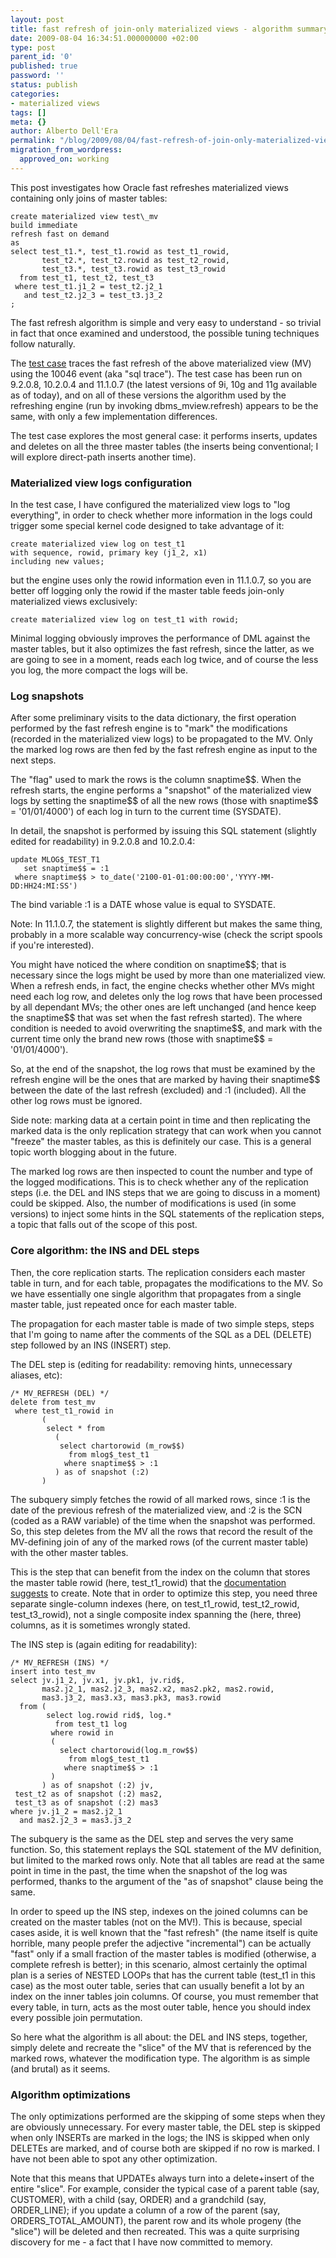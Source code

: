```yaml
---
layout: post
title: fast refresh of join-only materialized views - algorithm summary
date: 2009-08-04 16:34:51.000000000 +02:00
type: post
parent_id: '0'
published: true
password: ''
status: publish
categories:
- materialized views
tags: []
meta: {}
author: Alberto Dell'Era
permalink: "/blog/2009/08/04/fast-refresh-of-join-only-materialized-views-algorithm-summary/"
migration_from_wordpress:
  approved_on: working
---
```

This post investigates how Oracle fast refreshes materialized views containing only joins of master tables:  
```plsql 
create materialized view test\_mv  
build immediate  
refresh fast on demand  
as  
select test_t1.*, test_t1.rowid as test_t1_rowid,  
       test_t2.*, test_t2.rowid as test_t2_rowid,  
       test_t3.*, test_t3.rowid as test_t3_rowid  
  from test_t1, test_t2, test_t3  
 where test_t1.j1_2 = test_t2.j2_1  
   and test_t2.j2_3 = test_t3.j3_2  
;  
```
The fast refresh algorithm is simple and very easy to understand - so trivial in fact that once examined and understood, the possible tuning techniques follow naturally.

The [test case](/assets/files/2009/08/post_0030_join_mv.zip) traces the fast refresh of the above materialized view (MV) using the 10046 event (aka "sql trace"). The test case has been run on 9.2.0.8, 10.2.0.4 and 11.1.0.7 (the latest versions of 9i, 10g and 11g available as of today), and on all of these versions the algorithm used by the refreshing engine (run by invoking dbms\_mview.refresh) appears to be the same, with only a few implementation differences.

The test case explores the most general case: it performs inserts, updates and deletes on all the three master tables (the inserts being conventional; I will explore direct-path inserts another time).

### Materialized view logs configuration

In the test case, I have configured the materialized view logs to "log everything", in order to check whether more information in the logs could trigger some special kernel code designed to take advantage of it:  
```plsql  
create materialized view log on test_t1  
with sequence, rowid, primary key (j1_2, x1)  
including new values;  
```
but the engine uses only the rowid information even in 11.1.0.7, so you are better off logging only the rowid if the master table feeds join-only materialized views exclusively:  
```plsql
create materialized view log on test_t1 with rowid;  
``` 
Minimal logging obviously improves the performance of DML against the master tables, but it also optimizes the fast refresh, since the latter, as we are going to see in a moment, reads each log twice, and of course the less you log, the more compact the logs will be.

### Log snapshots

After some preliminary visits to the data dictionary, the first operation performed by the fast refresh engine is to "mark" the modifications (recorded in the materialized view logs) to be propagated to the MV. Only the marked log rows are then fed by the fast refresh engine as input to the next steps.

The "flag" used to mark the rows is the column snaptime\$\$. When the refresh starts, the engine performs a "snapshot" of the materialized view logs by setting the snaptime\$\$ of all the new rows (those with snaptime\$\$ = '01/01/4000') of each log in turn to the current time (SYSDATE).

In detail, the snapshot is performed by issuing this SQL statement (slightly edited for readability) in 9.2.0.8 and 10.2.0.4:  
```plsql 
update MLOG$_TEST_T1  
   set snaptime$$ = :1  
 where snaptime$$ > to_date('2100-01-01:00:00:00','YYYY-MM-DD:HH24:MI:SS')  
``` 
The bind variable :1 is a DATE whose value is equal to SYSDATE.

Note: In 11.1.0.7, the statement is slightly different but makes the same thing, probably in a more scalable way concurrency-wise (check the script spools if you're interested).

You might have noticed the where condition on snaptime\$\$; that is necessary since the logs might be used by more than one materialized view. When a refresh ends, in fact, the engine checks whether other MVs might need each log row, and deletes only the log rows that have been processed by all dependant MVs; the other ones are left unchanged (and hence keep the snaptime\$\$ that was set when the fast refresh started). The where condition is needed to avoid overwriting the snaptime\$\$, and mark with the current time only the brand new rows (those with snaptime\$\$ = '01/01/4000').

So, at the end of the snapshot, the log rows that must be examined by the refresh engine will be the ones that are marked by having their snaptime\$\$ between the date of the last refresh (excluded) and :1 (included). All the other log rows must be ignored.

Side note: marking data at a certain point in time and then replicating the marked data is the only replication strategy that can work when you cannot "freeze" the master tables, as this is definitely our case. This is a general topic worth blogging about in the future.

The marked log rows are then inspected to count the number and type of the logged modifications. This is to check whether any of the replication steps (i.e. the DEL and INS steps that we are going to discuss in a moment) could be skipped. Also, the number of modifications is used (in some versions) to inject some hints in the SQL statements of the replication steps, a topic that falls out of the scope of this post.

### Core algorithm: the INS and DEL steps

Then, the core replication starts. The replication considers each master table in turn, and for each table, propagates the modifications to the MV. So we have essentially one single algorithm that propagates from a single master table, just repeated once for each master table.

The propagation for each master table is made of two simple steps, steps that I'm going to name after the comments of the SQL as a DEL (DELETE) step followed by an INS (INSERT) step.

The DEL step is (editing for readability: removing hints, unnecessary aliases, etc):  
```plsql
/* MV_REFRESH (DEL) */  
delete from test_mv  
 where test_t1_rowid in  
       (  
        select * from  
          (  
           select chartorowid (m_row$$)  
             from mlog$_test_t1  
            where snaptime$$ > :1  
          ) as of snapshot (:2)  
       )  
```  
The subquery simply fetches the rowid of all marked rows, since :1 is the date of the previous refresh of the materialized view, and :2 is the SCN (coded as a RAW variable) of the time when the snapshot was performed. So, this step deletes from the MV all the rows that record the result of the MV-defining join of any of the marked rows (of the current master table) with the other master tables.

This is the step that can benefit from the index on the column that stores the master table rowid (here, test\_t1\_rowid) that the [documentation suggests](http://download.oracle.com/docs/cd/B28359_01/server.111/b28313/refresh.htm#sthref463) to create. Note that in order to optimize this step, you need three separate single-column indexes (here, on test\_t1\_rowid, test\_t2\_rowid, test\_t3\_rowid), not a single composite index spanning the (here, three) columns, as it is sometimes wrongly stated.

The INS step is (again editing for readability):  
```plsql
/* MV_REFRESH (INS) */  
insert into test_mv  
select jv.j1_2, jv.x1, jv.pk1, jv.rid$,  
       mas2.j2_1, mas2.j2_3, mas2.x2, mas2.pk2, mas2.rowid,  
       mas3.j3_2, mas3.x3, mas3.pk3, mas3.rowid  
  from (  
        select log.rowid rid$, log.*  
          from test_t1 log  
         where rowid in  
         (  
           select chartorowid(log.m_row$$)  
             from mlog$_test_t1  
            where snaptime$$ > :1  
         )  
       ) as of snapshot (:2) jv,  
 test_t2 as of snapshot (:2) mas2,  
 test_t3 as of snapshot (:2) mas3  
where jv.j1_2 = mas2.j2_1  
  and mas2.j2_3 = mas3.j3_2  
``` 
The subquery is the same as the DEL step and serves the very same function. So, this statement replays the SQL statement of the MV definition, but limited to the marked rows only. Note that all tables are read at the same point in time in the past, the time when the snapshot of the log was performed, thanks to the argument of the "as of snapshot" clause being the same.

In order to speed up the INS step, indexes on the joined columns can be created on the master tables (not on the MV!). This is because, special cases aside, it is well known that the "fast refresh" (the name itself is quite horrible, many people prefer the adjective "incremental") can be actually "fast" only if a small fraction of the master tables is modified (otherwise, a complete refresh is better); in this scenario, almost certainly the optimal plan is a series of NESTED LOOPs that has the current table (test\_t1 in this case) as the most outer table, series that can usually benefit a lot by an index on the inner tables join columns. Of course, you must remember that every table, in turn, acts as the most outer table, hence you should index every possible join permutation.

So here what the algorithm is all about: the DEL and INS steps, together, simply delete and recreate the "slice" of the MV that is referenced by the marked rows, whatever the modification type. The algorithm is as simple (and brutal) as it seems.

### Algorithm optimizations

The only optimizations performed are the skipping of some steps when they are obviously unnecessary. For every master table, the DEL step is skipped when only INSERTs are marked in the logs; the INS is skipped when only DELETEs are marked, and of course both are skipped if no row is marked. I have not been able to spot any other optimization.

Note that this means that UPDATEs always turn into a delete+insert of the entire "slice". For example, consider the typical case of a parent table (say, CUSTOMER), with a child (say, ORDER) and a grandchild (say, ORDER\_LINE); if you update a column of a row of the parent (say, ORDERS\_TOTAL\_AMOUNT), the parent row and its whole progeny (the "slice") will be deleted and then recreated. This was a quite surprising discovery for me - a fact that I have now committed to memory.
